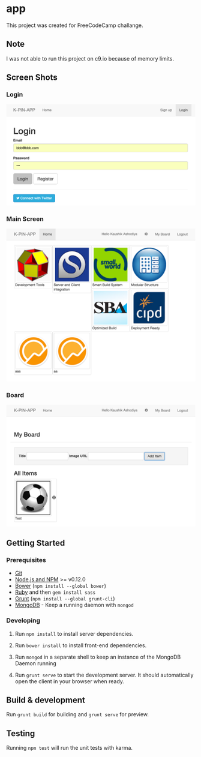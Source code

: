 # app

This project was created for FreeCodeCamp challange.

## Note
I was not able to run this project on c9.io because of memory limits.

## Screen Shots
### Login
<img src="/docs/login.png?raw=true" width="600px" />

### Main Screen
<img src="/docs/main.png?raw=true" width="600px" />

### Board
<img src="/docs/board.png?raw=true" width="600px" />


## Getting Started

### Prerequisites

- [Git](https://git-scm.com/)
- [Node.js and NPM](nodejs.org) >= v0.12.0
- [Bower](bower.io) (`npm install --global bower`)
- [Ruby](https://www.ruby-lang.org) and then `gem install sass`
- [Grunt](http://gruntjs.com/) (`npm install --global grunt-cli`)
- [MongoDB](https://www.mongodb.org/) - Keep a running daemon with `mongod`

### Developing

1. Run `npm install` to install server dependencies.

2. Run `bower install` to install front-end dependencies.

3. Run `mongod` in a separate shell to keep an instance of the MongoDB Daemon running

4. Run `grunt serve` to start the development server. It should automatically open the client in your browser when ready.

## Build & development

Run `grunt build` for building and `grunt serve` for preview.

## Testing

Running `npm test` will run the unit tests with karma.
